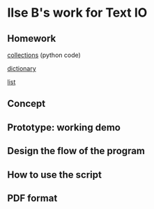 # Ilse B's work for Text IO 

## Homework
[collections]() (python code)

[dictionary](Ilse_B/mediadesign/dictionary/dictionary.pv)

[list](Ilse_B/mediadesign/dictionary/list.pv)
## Concept

## Prototype: working demo

## Design the flow of the program

## How to use the script

## PDF format 
			
